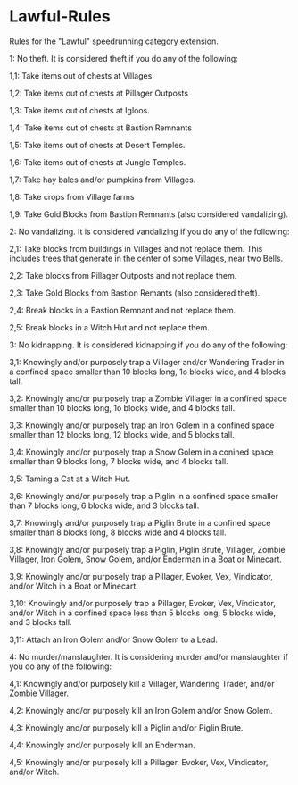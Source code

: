 # Lawful-Rules
Rules for the "Lawful" speedrunning category extension.

1: No theft. It is considered theft if you do any of the following:

  1,1: Take items out of chests at Villages
  
  1,2: Take items out of chests at Pillager Outposts
  
  1,3: Take items out of chests at Igloos.
  
  1,4: Take items out of chests at Bastion Remnants
  
  1,5: Take items out of chests at Desert Temples.
  
  1,6: Take items out of chests at Jungle Temples.
  
  1,7: Take hay bales and/or pumpkins from Villages.
  
  1,8: Take crops from Village farms
  
  1,9: Take Gold Blocks from Bastion Remnants (also considered vandalizing).
  
2: No vandalizing. It is considered vandalizing if you do any of the following:

  2,1: Take blocks from buildings in Villages and not replace them. This includes trees that generate in the center of some Villages, near two Bells.
  
  2,2: Take blocks from Pillager Outposts and not replace them.
  
  2,3: Take Gold Blocks from Bastion Remants (also considered theft).
  
  2,4: Break blocks in a Bastion Remnant and not replace them.
  
  2,5: Break blocks in a Witch Hut and not replace them.
  
3: No kidnapping. It is considered kidnapping if you do any of the following:

  3,1: Knowingly and/or purposely trap a Villager and/or Wandering Trader in a confined space smaller than 10 blocks long, 1o blocks wide, and 4 blocks tall.
  
  3,2: Knowingly and/or purposely trap a Zombie Villager in a confined space smaller than 10 blocks long, 1o blocks wide, and 4 blocks tall.
  
  3,3: Knowingly and/or purposely trap an Iron Golem in a confined space smaller than 12 blocks long, 12 blocks wide, and 5 blocks tall.
  
  3,4: Knowingly and/or purposely trap a Snow Golem in a conined space smaller than 9 blocks long, 7 blocks wide, and 4 blocks tall.
  
  3,5: Taming a Cat at a Witch Hut.
  
  3,6: Knowingly and/or purposely trap a Piglin in a confined space smaller than 7 blocks long, 6 blocks wide, and 3 blocks tall.
  
  3,7: Knowingly and/or purposely trap a Piglin Brute in a confined space smaller than 8 blocks long, 8 blocks wide and 4 blocks tall.
  
  3,8: Knowingly and/or purposely trap a Piglin, Piglin Brute, Villager, Zombie Villager, Iron Golem, Snow Golem, and/or Enderman in a Boat or Minecart.
  
  3,9: Knowingly and/or purposely trap a Pillager, Evoker, Vex, Vindicator, and/or Witch in a Boat or Minecart.
  
  3,10: Knowingly and/or purposely trap a Pillager, Evoker, Vex, Vindicator, and/or Witch in a confined space less than 5 blocks long, 5 blocks wide, and 3 blocks tall.
  
  3,11: Attach an Iron Golem and/or Snow Golem to a Lead.
  
4: No murder/manslaughter. It is considering murder and/or manslaughter if you do any of the following:

  4,1: Knowingly and/or purposely kill a Villager, Wandering Trader, and/or Zombie Villager.
  
  4,2: Knowingly and/or purposely kill an Iron Golem and/or Snow Golem.
  
  4,3: Knowingly and/or purposely kill a Piglin and/or Piglin Brute.
  
  4,4: Knowingly and/or purposely kill an Enderman.
  
  4,5: Knowingly and/or purposely kill a Pillager, Evoker, Vex, Vindicator, and/or Witch.
